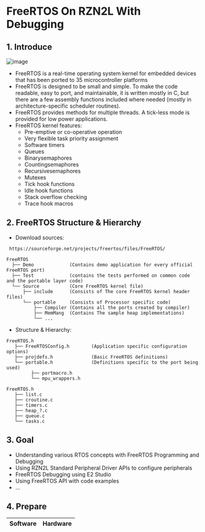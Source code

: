 <h1> FreeRTOS On RZN2L With Debugging </h1>

## 1. Introduce
![image](https://github.com/khoatm98/RZN2L-freeRTOS/assets/64945894/79b24636-2a78-45b0-8a95-067b73898987)


- FreeRTOS is a real-time operating system kernel for embedded devices that has been ported to 35 microcontroller platforms
- FreeRTOS is designed to be small and simple. To make the code readable, easy to port, and maintainable, it is written mostly in C, but there are a few assembly functions included where needed (mostly in architecture-specific scheduler routines).
- FreeRTOS provides methods for multiple threads. A tick-less mode is provided for low power applications.
- FreeRTOS kernel features:
  + Pre-emptive or co-operative operation
  + Very flexible task priority assignment
  + Software timers
  + Queues
  + Binarysemaphores
  + Countingsemaphores
  + Recursivesemaphores
  + Mutexes
  + Tick hook functions
  + Idle hook functions
  + Stack overflow checking
  + Trace hook macros
 

## 2. FreeRTOS Structure & Hierarchy
- Download sources:
```shell
 https://sourceforge.net/projects/freertos/files/FreeRTOS/
```
```
FreeRTOS
  ├── Demo             (Contains demo application for every official FreeRTOS port)
  ├── Test             (contains the tests performed on common code and the portable layer code)
  └── Source           (Core FreeRTOS kernel file)
      ├── include      (Consists of The core FreeRTOS kernel header files)
      └── portable     (Consists of Processor specific code)
          ├── Compiler (Contains all the ports created by compiler)
          ├── MemMang  (Contains The sample heap implementations)
          └── ...
```

- Structure & Hierarchy:
```
FreeRTOS.h
   ├── FreeRTOSConfig.h        (Application specific configuration options)
   ├── projdefs.h              (Basic FreeRTOS definitions)
   └── portable.h              (Definitions specific to the port being used)
         ├── portmacro.h
         └── mpu_wrappers.h

FreeRTOS.h
   ├── list.c
   ├── croutine.c
   ├── timers.c
   ├── heap_?.c
   ├── queue.c
   └── tasks.c
```

## 3. Goal
- Understanding various RTOS concepts with FreeRTOS Programming and Debugging
- Using RZN2L Standard Peripheral Driver APIs to configure peripherals
- FreeRTOS Debugging using E2 Studio
- Using FreeRTOS API with code examples
- ...

## 4. Prepare

| Software              | Hardware               |       
|-----------------------|------------------------|

 
